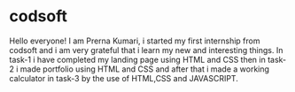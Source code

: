 # codsoft
Hello everyone!
I am Prerna Kumari, i started my first internship from codsoft and i am very grateful that i learn my new and interesting things.
In task-1 i have completed my landing page using HTML and CSS then in task-2 i made portfolio using HTML and CSS and after that i made a working calculator in task-3 by the use of HTML,CSS and JAVASCRIPT.
